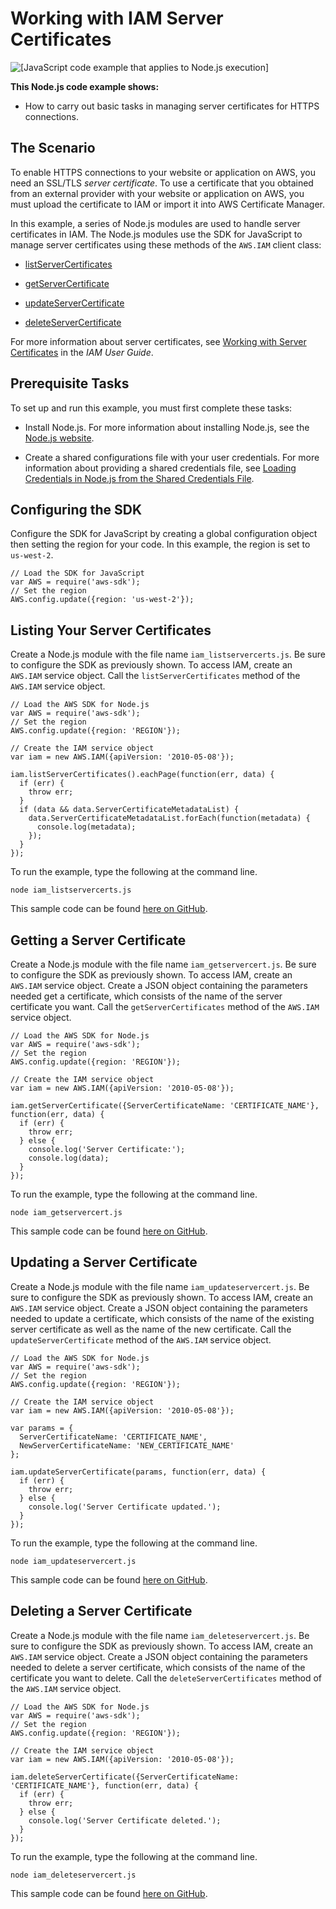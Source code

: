 # Working with IAM Server Certificates<a name="iam-examples-server-certificates"></a>

![\[JavaScript code example that applies to Node.js execution\]](http://docs.aws.amazon.com/sdk-for-javascript/v2/developer-guide/images/nodeicon.png)

**This Node\.js code example shows:**

+ How to carry out basic tasks in managing server certificates for HTTPS connections\.

## The Scenario<a name="iam-examples-server-certificates-scenario"></a>

To enable HTTPS connections to your website or application on AWS, you need an SSL/TLS *server certificate*\. To use a certificate that you obtained from an external provider with your website or application on AWS, you must upload the certificate to IAM or import it into AWS Certificate Manager\.

In this example, a series of Node\.js modules are used to handle server certificates in IAM\. The Node\.js modules use the SDK for JavaScript to manage server certificates using these methods of the `AWS.IAM` client class:

+ [listServerCertificates](http://docs.aws.amazon.com/AWSJavaScriptSDK/latest/AWS/IAM.html#listServerCertificates-property)

+ [getServerCertificate](http://docs.aws.amazon.com/AWSJavaScriptSDK/latest/AWS/IAM.html#getServerCertificate-property)

+ [updateServerCertificate](http://docs.aws.amazon.com/AWSJavaScriptSDK/latest/AWS/IAM.html#updateServerCertificate-property)

+ [deleteServerCertificate](http://docs.aws.amazon.com/AWSJavaScriptSDK/latest/AWS/IAM.html#deleteServerCertificate-property)

For more information about server certificates, see [Working with Server Certificates](http://docs.aws.amazon.com/IAM/latest/UserGuide/id_credentials_server-certs.html) in the *IAM User Guide*\.

## Prerequisite Tasks<a name="iam-examples-server-certificates-prerequisites"></a>

To set up and run this example, you must first complete these tasks:

+ Install Node\.js\. For more information about installing Node\.js, see the [Node\.js website](https://nodejs.org)\.

+ Create a shared configurations file with your user credentials\. For more information about providing a shared credentials file, see [Loading Credentials in Node\.js from the Shared Credentials File](loading-node-credentials-shared.md)\.

## Configuring the SDK<a name="iam-examples-server-certificates-configure-sdk"></a>

Configure the SDK for JavaScript by creating a global configuration object then setting the region for your code\. In this example, the region is set to `us-west-2`\.

```
// Load the SDK for JavaScript
var AWS = require('aws-sdk');
// Set the region 
AWS.config.update({region: 'us-west-2'});
```

## Listing Your Server Certificates<a name="iam-examples-server-certificates-listing"></a>

Create a Node\.js module with the file name `iam_listservercerts.js`\. Be sure to configure the SDK as previously shown\. To access IAM, create an `AWS.IAM` service object\. Call the `listServerCertificates` method of the `AWS.IAM` service object\.

```
// Load the AWS SDK for Node.js
var AWS = require('aws-sdk');
// Set the region 
AWS.config.update({region: 'REGION'});

// Create the IAM service object
var iam = new AWS.IAM({apiVersion: '2010-05-08'});

iam.listServerCertificates().eachPage(function(err, data) {
  if (err) {
    throw err;
  }
  if (data && data.ServerCertificateMetadataList) {
    data.ServerCertificateMetadataList.forEach(function(metadata) {
      console.log(metadata);
    });
  }
});
```

To run the example, type the following at the command line\.

```
node iam_listservercerts.js
```

This sample code can be found [here on GitHub](https://github.com/awsdocs/aws-doc-sdk-examples/blob/master/javascript/example_code/iam/iam_listservercerts.js)\.

## Getting a Server Certificate<a name="iam-examples-server-certificates-getting"></a>

Create a Node\.js module with the file name `iam_getservercert.js`\. Be sure to configure the SDK as previously shown\. To access IAM, create an `AWS.IAM` service object\. Create a JSON object containing the parameters needed get a certificate, which consists of the name of the server certificate you want\. Call the `getServerCertificates` method of the `AWS.IAM` service object\.

```
// Load the AWS SDK for Node.js
var AWS = require('aws-sdk');
// Set the region 
AWS.config.update({region: 'REGION'});

// Create the IAM service object
var iam = new AWS.IAM({apiVersion: '2010-05-08'});

iam.getServerCertificate({ServerCertificateName: 'CERTIFICATE_NAME'}, function(err, data) {
  if (err) {
    throw err;
  } else {
    console.log('Server Certificate:');
    console.log(data);
  }
});
```

To run the example, type the following at the command line\.

```
node iam_getservercert.js
```

This sample code can be found [here on GitHub](https://github.com/awsdocs/aws-doc-sdk-examples/blob/master/javascript/example_code/iam/iam_getservercert.js)\.

## Updating a Server Certificate<a name="iam-examples-server-certificates-updating"></a>

Create a Node\.js module with the file name `iam_updateservercert.js`\. Be sure to configure the SDK as previously shown\. To access IAM, create an `AWS.IAM` service object\. Create a JSON object containing the parameters needed to update a certificate, which consists of the name of the existing server certificate as well as the name of the new certificate\. Call the `updateServerCertificate` method of the `AWS.IAM` service object\.

```
// Load the AWS SDK for Node.js
var AWS = require('aws-sdk');
// Set the region 
AWS.config.update({region: 'REGION'});

// Create the IAM service object
var iam = new AWS.IAM({apiVersion: '2010-05-08'});

var params = {
  ServerCertificateName: 'CERTIFICATE_NAME',
  NewServerCertificateName: 'NEW_CERTIFICATE_NAME'
};

iam.updateServerCertificate(params, function(err, data) {
  if (err) {
    throw err;
  } else {
    console.log('Server Certificate updated.');
  }
});
```

To run the example, type the following at the command line\.

```
node iam_updateservercert.js
```

This sample code can be found [here on GitHub](https://github.com/awsdocs/aws-doc-sdk-examples/blob/master/javascript/example_code/iam/iam_updateservercert.js)\.

## Deleting a Server Certificate<a name="iam-examples-server-certificates-deleting"></a>

Create a Node\.js module with the file name `iam_deleteservercert.js`\. Be sure to configure the SDK as previously shown\. To access IAM, create an `AWS.IAM` service object\. Create a JSON object containing the parameters needed to delete a server certificate, which consists of the name of the certificate you want to delete\. Call the `deleteServerCertificates` method of the `AWS.IAM` service object\.

```
// Load the AWS SDK for Node.js
var AWS = require('aws-sdk');
// Set the region 
AWS.config.update({region: 'REGION'});

// Create the IAM service object
var iam = new AWS.IAM({apiVersion: '2010-05-08'});

iam.deleteServerCertificate({ServerCertificateName: 'CERTIFICATE_NAME'}, function(err, data) {
  if (err) {
    throw err;
  } else {
    console.log('Server Certificate deleted.');
  }
});
```

To run the example, type the following at the command line\.

```
node iam_deleteservercert.js
```

This sample code can be found [here on GitHub](https://github.com/awsdocs/aws-doc-sdk-examples/blob/master/javascript/example_code/iam/iam_deleteservercert.js)\.